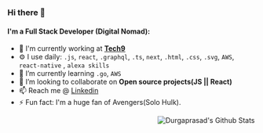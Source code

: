 ### Hi there 👋

#### I'm a Full Stack Developer (Digital Nomad):

- 🏢 I'm currently working at [**Tech9**](https://tech9.com/)
- ⚙️ I use daily: `.js`, `react`, `.graphql`, `.ts`, `next`, `.html`, `.css`, `.svg`, `AWS`, `react-native`
  , `alexa skills`
- 🌱 I’m currently learning `.go`, `AWS`
- 👯 I’m looking to collaborate on **Open source projects(JS || React)**
- 📫 Reach me @ [Linkedin](https://www.linkedin.com/in/Durgaprasad-Budhwani/)
- ⚡ Fun fact: I'm a huge fan of Avengers(Solo Hulk).


<a href="https://github.com/Durgaprasad-Budhwani"><img align="right" alt="Durgaprasad's Github Stats" src="https://github-readme-stats.vercel.app/api?username=durgaprasad-budhwani&show_icons=true&hide_border=true&count_private=true&include_all_commits=true&theme=radical"  /></a>
